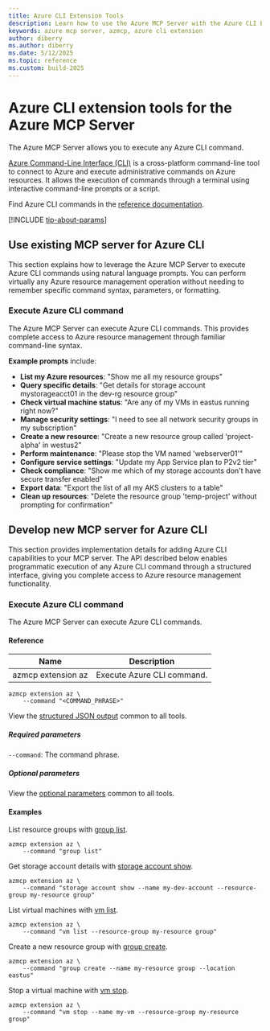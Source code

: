 ```yaml
---
title: Azure CLI Extension Tools
description: Learn how to use the Azure MCP Server with the Azure CLI Extension.
keywords: azure mcp server, azmcp, azure cli extension
author: diberry
ms.author: diberry
ms.date: 5/12/2025
ms.topic: reference
ms.custom: build-2025
--- 
```

# Azure CLI extension tools for the Azure MCP Server

The Azure MCP Server allows you to execute any Azure CLI command.

[Azure Command-Line Interface (CLI)](/cli/azure) is a cross-platform command-line tool to connect to Azure and execute administrative commands on Azure resources. It allows the execution of commands through a terminal using interactive command-line prompts or a script.

Find Azure CLI commands in the [reference documentation](/cli/azure/reference-index).

[!INCLUDE [tip-about-params](../includes/tools/parameter-consideration.md)]

## Use existing MCP server for Azure CLI

This section explains how to leverage the Azure MCP Server to execute Azure CLI commands using natural language prompts. You can perform virtually any Azure resource management operation without needing to remember specific command syntax, parameters, or formatting.

### Execute Azure CLI command

The Azure MCP Server can execute Azure CLI commands. This provides complete access to Azure resource management through familiar command-line syntax.

**Example prompts** include:

- **List my Azure resources**: "Show me all my resource groups"
- **Query specific details**: "Get details for storage account mystorageacct01 in the dev-rg resource group"
- **Check virtual machine status**: "Are any of my VMs in eastus running right now?"
- **Manage security settings**: "I need to see all network security groups in my subscription"
- **Create a new resource**: "Create a new resource group called 'project-alpha' in westus2"
- **Perform maintenance**: "Please stop the VM named 'webserver01'"
- **Configure service settings**: "Update my App Service plan to P2v2 tier"
- **Check compliance**: "Show me which of my storage accounts don't have secure transfer enabled"
- **Export data**: "Export the list of all my AKS clusters to a table"
- **Clean up resources**: "Delete the resource group 'temp-project' without prompting for confirmation"

## Develop new MCP server for Azure CLI

This section provides implementation details for adding Azure CLI capabilities to your MCP server. The API described below enables programmatic execution of any Azure CLI command through a structured interface, giving you complete access to Azure resource management functionality.

### Execute Azure CLI command

The Azure MCP Server can execute Azure CLI commands.

#### Reference

| Name            | Description               |
|-----------------|--------------------------|
| azmcp extension az | Execute Azure CLI command. |

```console
azmcp extension az \
    --command "<COMMAND_PHRASE>"
```

View the [structured JSON output](get-started.md#response-format-common-to-all-tools) common to all tools.

##### Required parameters

`--command`: The command phrase. 

##### Optional parameters

View the [optional parameters](get-started.md#optional-parameters-common-to-all-tools) common to all tools.

#### Examples

List resource groups with [group list](/cli/azure/group#az-group-list).

```console
azmcp extension az \
    --command "group list"
```

Get storage account details with [storage account show](/cli/azure/storage/account#az-storage-account-show).

```console
azmcp extension az \
    --command "storage account show --name my-dev-account --resource-group my-resource group"
```

List virtual machines with [vm list](/cli/azure/vm#az-vm-list).

```console
azmcp extension az \
    --command "vm list --resource-group my-resource group"
```

Create a new resource group with [group create](/cli/azure/group#az-group-create).

```console
azmcp extension az \
    --command "group create --name my-resource group --location eastus"
```

Stop a virtual machine with [vm stop](/cli/azure/vm#az-vm-stop).

```console
azmcp extension az \
    --command "vm stop --name my-vm --resource-group my-resource group"
```